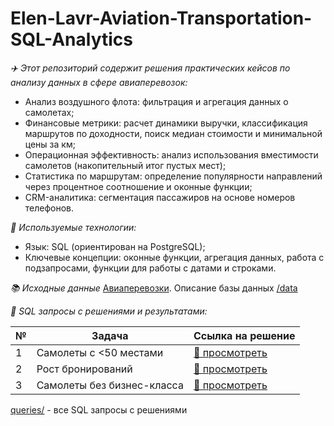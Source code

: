 # Elen-Lavr-Aviation-Transportation-SQL-Analytics

_:airplane:  Этот репозиторий содержит решения практических кейсов по анализу данных в сфере авиаперевозок:_
  * Анализ воздушного флота: фильтрация и агрегация данных о самолетах;
  * Финансовые метрики: расчет динамики выручки, классификация маршрутов по доходности, поиск медиан стоимости и минимальной цены за км;
  * Операционная эффективность: анализ использования вместимости самолетов (накопительный итог пустых мест);
  * Статистика по маршрутам: определение популярности направлений через процентное соотношение и оконные функции;
  * CRM-аналитика: сегментация пассажиров на основе номеров телефонов.

_:toolbox:  Используемые технологии:_
  * Язык: SQL (ориентирован на PostgreSQL);
  * Ключевые концепции: оконные функции, агрегация данных, работа с подзапросами, функции для работы с датами и строками.

_:books: Исходные данные_ [Авиаперевозки](./data/avia.backup). Описание базы данных [/data](./data/bookings.pdf) 

_:memo: SQL запросы с решениями и результатами:_

| № | Задача | Ссылка на решение |
|---|--------|------------------|
| 1 | Самолеты с <50 местами | [📁 просмотреть](./queries/01_aircrafts_less_50_seats.md) |
| 2 | Рост бронирований | [📁 просмотреть](./queries/02_monthly_booking_growth.md) |
| 3 | Самолеты без бизнес-класса | [📁 просмотреть](./queries/03_no_business_class.md) |


[queries/](./queries/) - все SQL запросы с решениями  

